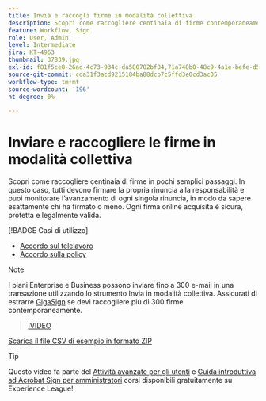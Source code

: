 ```yaml
---
title: Invia e raccogli firme in modalità collettiva
description: Scopri come raccogliere centinaia di firme contemporaneamente per qualsiasi documento in pochi passaggi
feature: Workflow, Sign
role: User, Admin
level: Intermediate
jira: KT-4963
thumbnail: 37839.jpg
exl-id: f81f5ce8-26ad-4c73-934c-da580782bf84,71a748b0-48c9-4a1e-befe-d5f311d6c05e
source-git-commit: cda31f3acd9215184ba88dcb7c5ffd3e0cd3ac05
workflow-type: tm+mt
source-wordcount: '196'
ht-degree: 0%

---
```


# Inviare e raccogliere le firme in modalità collettiva

Scopri come raccogliere centinaia di firme in pochi semplici passaggi. In questo caso, tutti devono firmare la propria rinuncia alla responsabilità e puoi monitorare l’avanzamento di ogni singola rinuncia, in modo da sapere esattamente chi ha firmato o meno. Ogni firma online acquisita è sicura, protetta e legalmente valida.

[!BADGE Casi di utilizzo]

* [Accordo sul telelavoro](https://experienceleague.adobe.com/docs/document-cloud-learn/sign-learning-hub/expand/recipes/gov/usecasegovtelework.html?lang=en)
* [Accordo sulla policy](https://experienceleague.adobe.com/docs/document-cloud-learn/sign-learning-hub/expand/recipes/com/usecasecompolicy.html?lang=en)

>[!NOTE]
>
>I piani Enterprise e Business possono inviare fino a 300 e-mail in una transazione utilizzando lo strumento Invia in modalità collettiva. Assicurati di estrarre [GigaSign](https://experienceleague.adobe.com/docs/document-cloud-learn/sign-learning-hub/develop/custom/gigasign.html?lang=en) se devi raccogliere più di 300 firme contemporaneamente.

>[!VIDEO](https://video.tv.adobe.com/v/33655?quality=12&learn=on&hidetitle=true)

[Scarica il file CSV di esempio in formato ZIP](../assets/megasign_merge_sample.zip)

>[!TIP]
>
>Questo video fa parte del [Attività avanzate per gli utenti](https://experienceleague.adobe.com/?recommended=Sign-U-1-2020.3) e [Guida introduttiva ad Acrobat Sign per amministratori](https://experienceleague.adobe.com/?recommended=Sign-A-1-2020.2) corsi disponibili gratuitamente su Experience League!
